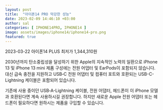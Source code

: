 ```yaml
---
layout: post
title:  "아이폰14 PRO 막강한 성능"
date: 2023-02-09 14:46:10 +03:00
author: sal
categories: [ IPHONE14PRO, IPHONE14 ]
image: assets/images/iphone14/iphone14-pro.png
featured: true
---
```

2023-03-22 아이폰14 PLUS 최저가 1,344,310원

2030년까지 탄소중립성을 달성하기 위한 Apple의 지속적인 노력의 일환으로 iPhone 13 및 iPhone 13 mini 제품 구성에는 전원 어댑터 및 EarPods이 포함되지 않습니다. 대신 급속 충전을 지원하고 USB‑C 전원 어댑터 및 컴퓨터 포트와 호환되는 USB-C-Lightning 케이블은 포함되어 있습니다.

기존에 사용 중이던 USB‑A-Lightning 케이블, 전원 어댑터, 헤드폰이 이 iPhone 모델과 호환된다면 계속 사용하시길 권장합니다. 하지만 새로운 Apple 전원 어댑터 또는 헤드폰이 필요하다면 원하시는 제품을 구입할 수 있습니다.